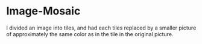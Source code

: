 # Image-Mosaic
 I divided an image into tiles, and had each tiles replaced by a smaller picture of approximately the same color as in the tile in the original picture.
